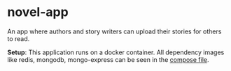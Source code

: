 # novel-app
An app where authors and story writers can upload their stories for others to read.

**Setup**:
This application runs on a docker container. All dependency images like redis, mongodb, mongo-express can be seen in the [compose file](https://github.com/brainbox001/novel-app/blob/master/compose.yaml).
